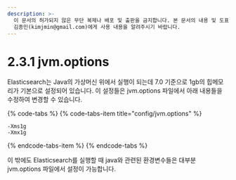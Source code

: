 ```yaml
---
description: >-
  이 문서의 허가되지 않은 무단 복제나 배포 및 출판을 금지합니다. 본 문서의 내용 및 도표 등을 인용하고자 하는 경우 출처를 명시하고
  김종민(kimjmin@gmail.com)에게 사용 내용을 알려주시기 바랍니다.
---
```


# 2.3.1 jvm.options

  Elasticsearch는 Java의 가상머신 위에서 실행이 되는데 7.0 기준으로 1gb의 힙메모리가 기본으로 설정되어 있습니다. 이 설정들은 jvm.options 파일에서 아래 내용들을 수정하여 변경할 수 있습니다.

{% code-tabs %}
{% code-tabs-item title="config/jvm.options" %}
```text
-Xms1g
-Xmx1g
```
{% endcode-tabs-item %}
{% endcode-tabs %}

  이 밖에도 Elasticsearch를 실행할 때 java와 관련된 환경변수들은 대부분 jvm.options 파일에서 설정이 가능합니다.

